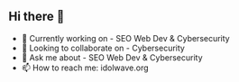 ## Hi there 👋



<!--
**idolwave/idolwave** is a ✨ _special_ ✨ repository because its `README.md` (this file) appears on your GitHub profile.

Here are some ideas to get you started:

- 🔭 I’m currently working on ...
- 🌱 I’m currently learning ...
- 👯 I’m looking to collaborate on ...
- 🤔 I’m looking for help with ...
- 💬 Ask me about ...
- 📫 How to reach me: ...
- 😄 Pronouns: ...
- ⚡ Fun fact: ...
-->

- 🔭 Currently working on - SEO Web Dev & Cybersecurity 
- 👯 Looking to collaborate on - Cybersecurity 
- 💬 Ask me about - SEO Web Dev & Cybersecurity 
- 📫 How to reach me: idolwave.org








